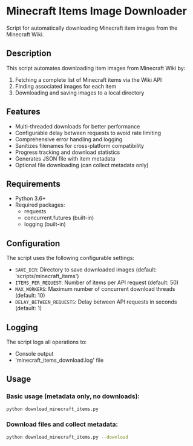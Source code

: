 # Minecraft Items Image Downloader

Script for automatically downloading Minecraft item images from the Minecraft Wiki.

## Description

This script automates downloading item images from Minecraft Wiki by:
1. Fetching a complete list of Minecraft items via the Wiki API
2. Finding associated images for each item
3. Downloading and saving images to a local directory

## Features

- Multi-threaded downloads for better performance
- Configurable delay between requests to avoid rate limiting
- Comprehensive error handling and logging
- Sanitizes filenames for cross-platform compatibility
- Progress tracking and download statistics
- Generates JSON file with item metadata
- Optional file downloading (can collect metadata only)

## Requirements

- Python 3.6+
- Required packages:
  - requests
  - concurrent.futures (built-in)
  - logging (built-in)

## Configuration

The script uses the following configurable settings:
- `SAVE_DIR`: Directory to save downloaded images (default: 'scripts/minecraft_items')
- `ITEMS_PER_REQUEST`: Number of items per API request (default: 50)
- `MAX_WORKERS`: Maximum number of concurrent download threads (default: 10)
- `DELAY_BETWEEN_REQUESTS`: Delay between API requests in seconds (default: 1)

## Logging

The script logs all operations to:
- Console output
- 'minecraft_items_download.log' file

## Usage

### Basic usage (metadata only, no downloads):
```bash
python download_minecraft_items.py
```

### Download files and collect metadata:
```bash
python download_minecraft_items.py --download
```
